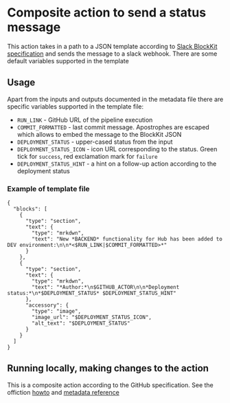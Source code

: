# Composite action to send a status message 

This action takes in a path to a JSON template according to [Slack BlockKit specification](https://api.slack.com/block-kit/building) 
and sends the message to a slack webhook. There are some default variables supported in the template  

## Usage

Apart from the inputs and outputs documented in the metadata file there are specific variables supported in the template file:
- `RUN_LINK` - GitHub URL of the pipeline execution
- `COMMIT_FORMATTED` - last commit message. Apostrophes are escaped which allows to embed the message to the BlockKit JSON
- `DEPLOYMENT_STATUS` - upper-cased status from the input
- `DEPLOYMENT_STATUS_ICON` - icon URL corresponding to the status. Green tick for `success`, red exclamation mark for `failure`
- `DEPLOYMENT_STATUS_HINT` - a hint on a follow-up action according to the deployment status

### Example of template file

```
{
  "blocks": [
    {
      "type": "section",
      "text": {
        "type": "mrkdwn",
        "text": "New *BACKEND* functionality for Hub has been added to DEV environment:\n\n*<$RUN_LINK|$COMMIT_FORMATTED>*"
      }
    },
    {
      "type": "section",
      "text": {
        "type": "mrkdwn",
        "text": "*Author:*\n$GITHUB_ACTOR\n\n*Deployment status:*\n*$DEPLOYMENT_STATUS* $DEPLOYMENT_STATUS_HINT"
      },
      "accessory": {
        "type": "image",
        "image_url": "$DEPLOYMENT_STATUS_ICON",
        "alt_text": "$DEPLOYMENT_STATUS"
      }
    }
  ]
}
```

## Running locally, making changes to the action

This is a composite action according to the GitHub specification. See the offiction
[howto](https://docs.github.com/en/actions/creating-actions/creating-a-composite-action) and 
[metadata reference](https://docs.github.com/en/actions/creating-actions/metadata-syntax-for-github-actions#runs-for-composite-actions)
